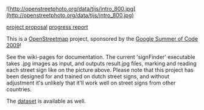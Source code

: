 ![http://openstreetphoto.org/data/tijs/intro_800.jpg](http://openstreetphoto.org/data/tijs/intro_800.jpg)

[project proposal](http://wiki.openstreetmap.org/wiki/GSoC_Student_Applications_2009#Draft_application:_Automatic_Street-Sign_Detection_and_Reading)
[progress report](http://wiki.openstreetmap.org/wiki/Automatic_Street-Sign_Detection_and_Reading)


This is a [OpenStreetmap](http://www.openstreetmap.org) project, sponsored by the [Google Summer of Code 2009](http://code.google.com/soc/)!

See the wiki-pages for documentation.
The current 'signFinder' executable takes .jpg images as input, and outputs result.jpg files, marking and reading each street sign like on the picture above.  Please note that this project has been designed for and trained on dutch street signs, and without adjustment it's unlikely that it'll work well on street signs from other countries.

The [dataset](http://mirror.openstreetmap.nl/openstreetphoto/tijs/dataset/) is available as well.